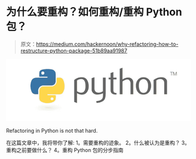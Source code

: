 # 为什么要重构？如何重构/重构 Python 包？

> 原文：<https://medium.com/hackernoon/why-refactoring-how-to-restructure-python-package-51b89aa91987>

![](img/1aacbf358c34741f7f4e52f6595dfc2e.png)

Refactoring in Python is not that hard.

在这篇文章中，我将带你了解:
1。需要重构的迹象。
2。什么被认为是重构？
3。重构之前要做什么？
4。重构 Python 包的分步指南